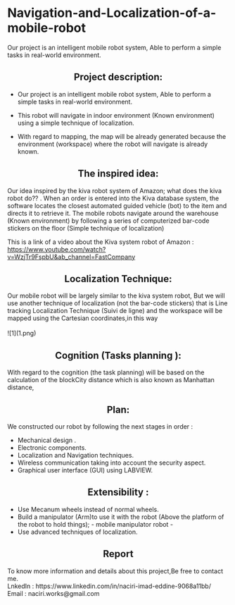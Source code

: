 # Navigation-and-Localization-of-a-mobile-robot
Our project is an intelligent mobile robot system, Able to perform a simple tasks in  real-world environment. 

<h2 align="center">Project description:</h2>

* Our project is an intelligent mobile robot system, Able to perform a simple tasks in real-world environment. 

* This robot will navigate in indoor environment (Known environment) using a simple technique of localization.

* With regard to mapping, the map will be already generated because the environment (workspace) where the robot will navigate is already known.

<h2 align="center">The inspired idea:</h2>

Our idea inspired by the kiva robot system of Amazon; what does the kiva robot do?? .
When an order is entered into the Kiva database system, the software locates the 
closest automated guided vehicle (bot) to the item and directs it to retrieve it. The 
mobile robots navigate around the warehouse (Known environment) by following a 
series of computerized bar-code stickers on the floor (Simple technique of 
localization)

This is a link of a video about the Kiva system robot of Amazon : https://www.youtube.com/watch?v=WzjTr9FspbU&ab_channel=FastCompany

<h2 align="center">Localization Technique:</h2>
Our mobile robot will be largely similar to the kiva system robot, But we will use another technique of localization (not the bar-code stickers) that is Line tracking 
Localization Technique (Suivi de ligne) and the workspace will be mapped using the Cartesian coordinates,in this way
<br />
<br />
![1](1.png)



<h2 align="center">Cognition (Tasks planning ):</h2>
With regard to the cognition (the task planning) will be based on the calculation of the blockCity distance which is also known as Manhattan distance,

<h2 align="center">Plan:</h2>
We constructed our robot by following the next stages in order :

* Mechanical design .
* Electronic components.
* Localization and Navigation techniques.
* Wireless communication taking into account the security aspect.
* Graphical user interface (GUI) using LABVIEW.

<h2 align="center">Extensibility :</h2>

* Use Mecanum wheels instead of normal wheels. 
* Build a manipulator (Arm)to use it with the robot (Above the platform of the robot to hold things); - mobile manipulator robot -
* Use advanced techniques of localization.

<h2 align="center">Report</h2>
To know more information and details about this project,Be free to contact me.<br />
LnkedIn : https://www.linkedin.com/in/naciri-imad-eddine-9068a11bb/<br />
Email : naciri.works@gmail.com
